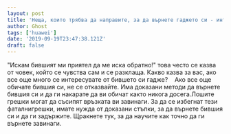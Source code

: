 ```yaml
---
layout: post
title: 'Неща, които трябва да направите, за да върнете гаджето си - интелигентни съвети, за да го спечелите обратно'
author: Ghost
tags: ['huawei']
date: '2019-09-19T23:47:38.121Z'
draft: false
---
```


"Искам бившият ми приятел да ме иска обратно!" това често се казва от човек, който се чувства сам и се разклаща. Какво казва за вас, ако все още много се интересувате от бившето си гадже?    Ако все още обичате бившия си, не се отказвайте. Има доказани методи да върнете бившия си и да ги накарате да ви обичат както никога досега.Лошите грешки могат да съсипят връзката ви завинаги. За да се избегнат тези фаталнигрешки, имате нужда от доказани стъпки, за да върнете бившия си и да ги задържите. Щракнете тук, за да научите как точно да ги върнете завинаги.
